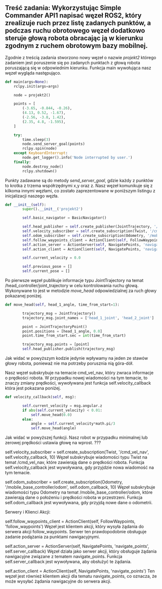 ## Treść zadania: **Wykorzystując Simple Commander API1 napisać węzeł ROS2, który zrealizuje ruch przez listę zadanych punktów, a podczas ruchu obrotowego węzeł dodatkowo steruje głową robota obracając ją w kierunku zgodnym z ruchem obrotowym bazy mobilnej.**

Zgodnie z treścią zadania stworzono nowy węzeł o nazwie *projekt2* którego zadaniem jest poruszenie się po zadanych punktach z głową robota poruszającą się w odpowiednim kierunku.
Funkcja main wywołująca nasz węzeł wygląda następująco.
```python
def main(args=None):
    rclpy.init(args=args)

    node = projekt2()

    points = [
        (-3.65, -0.844, -0.26),
        (4.13, 0.52, -1.67),
        (-2.56, -3.8, 1.42),
        (2.35, 4.8, -1.595),
    ]

    try:
        time.sleep(3)
        node.send_server_goal(points)
        rclpy.spin(node)        
    except KeyboardInterrupt:
        node.get_logger().info('Node interrupted by user.')
    finally:
        node.destroy_node()
        rclpy.shutdown()
```
Punkty zadawane są do metody *send_server_goal*, gdzie każdy z punktów to krotka z trzema współrzędnymi x,y oraz z.
Nasz węzeł komunikuje się z kilkoma innymi węzłami, co zostało zaprezentowane w poniższym listingu z inicjalizacji naszego węzła.
```python
def __init__(self):
        super().__init__('projekt2')

        self.basic_navigator = BasicNavigator()

        self.head_publisher = self.create_publisher(JointTrajectory, '/head_controller/joint_trajectory', 10)
        self.velocity_subscriber = self.create_subscription(Twist, '/cmd_vel_nav', self.velocity_callback, 10)
        self.odom_subscriber = self.create_subscription(Odometry, '/mobile_base_controller/odom', self.odom_callback, 10)
        self.follow_waypoints_client = ActionClient(self, FollowWaypoints, 'follow_waypoints')
        self.action_server = ActionServer(self, NavigatePoints, 'navigate_points', self.server_callback)
        self.action_client = ActionClient(self, NavigatePoints, 'navigate_points')

        self.current_velocity = 0.0

        self.previous_pose = []
        self.current_pose = [] 


```
Po pierwsze węzeł publikuje informacje typu JointTrajectory na temat /head_controller/joint_trajectory w celu kontrolowania ruchu głową. Wykonywane to jest w metodzie *move_head* odpowiedzialnej za ruch głowy pokazanej poniżej.
``` python
def move_head(self, head_1_angle, time_from_start=1):

        trajectory_msg = JointTrajectory()
        trajectory_msg.joint_names = ['head_1_joint', 'head_2_joint']

        point = JointTrajectoryPoint()
        point.positions = [head_1_angle, 0.0]
        point.time_from_start.sec = int(time_from_start)

        trajectory_msg.points = [point]
        self.head_publisher.publish(trajectory_msg)

```
Jak widać w powyższym kodzie jedynie wpływamy na jeden ze stawów głowy robota, ponieważ nie ma potrzeby porusznia nią góra-dół.

Nasz węzeł subskrybuje na temacie cmd_vel_nav, który zwraca informacje o prędkości robota. W przypadku nowej wiadomości na tym temacie, to znaczy zmiany prędkości, wywoływana jest funkcja self.velocity_callback która jest pokazana poniżej.
```python
def velocity_callback(self, msg):

        self.current_velocity = msg.angular.z
        if abs(self.current_velocity) < 0.01:
            self.move_head(0.0)
        else:
            angle = self.current_velocity*math.pi/3
            self.move_head(angle)

```
Jak widać w powyższej funkcji. Nasz robot w przypadku minimalnej lub zerowej prędkości ustawia głowę na wprost. ???



self.velocity_subscriber = self.create_subscription(Twist, '/cmd_vel_nav', self.velocity_callback, 10)
Węzeł subskrybuje wiadomości typu Twist na temat /cmd_vel_nav, które zawierają dane o prędkości robota. Funkcja self.velocity_callback jest wywoływana, gdy przyjdzie nowa wiadomość na tym temacie.

self.odom_subscriber = self.create_subscription(Odometry, '/mobile_base_controller/odom', self.odom_callback, 10)
Węzeł subskrybuje wiadomości typu Odometry na temat /mobile_base_controller/odom, które zawierają dane o położeniu i prędkości robota w przestrzeni. Funkcja self.odom_callback jest wywoływana, gdy przyjdą nowe dane o odometrii.

Serwery i Klienci Akcji:

self.follow_waypoints_client = ActionClient(self, FollowWaypoints, 'follow_waypoints')
Węzeł jest klientem akcji, który wysyła żądania do serwera akcji follow_waypoints. Serwer ten prawdopodobnie obsługuje zadanie podążania za punktami nawigacyjnymi.

self.action_server = ActionServer(self, NavigatePoints, 'navigate_points', self.server_callback)
Węzeł działa jako serwer akcji, który obsługuje żądania nawigacyjne związane z tematem navigate_points. Funkcja self.server_callback jest wywoływana, aby obsłużyć te żądania.

self.action_client = ActionClient(self, NavigatePoints, 'navigate_points')
Ten węzeł jest również klientem akcji dla tematu navigate_points, co oznacza, że może wysyłać żądania nawigacyjne do serwera akcji.